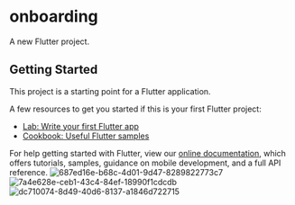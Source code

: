 # onboarding

A new Flutter project.

## Getting Started

This project is a starting point for a Flutter application.

A few resources to get you started if this is your first Flutter project:

- [Lab: Write your first Flutter app](https://flutter.dev/docs/get-started/codelab)
- [Cookbook: Useful Flutter samples](https://flutter.dev/docs/cookbook)

For help getting started with Flutter, view our
[online documentation](https://flutter.dev/docs), which offers tutorials,
samples, guidance on mobile development, and a full API reference.
![687ed16e-b68c-4d01-9d47-8289822773c7](https://user-images.githubusercontent.com/84958454/157966946-3f5f0423-68a2-47b0-b396-1bdcc3858302.jpg)
![7a4e628e-ceb1-43c4-84ef-18990f1cdcdb](https://user-images.githubusercontent.com/84958454/157966962-ba6929cb-edd3-4ad1-9c7f-57b29f04745b.jpg)
![dc710074-8d49-40d6-8137-a1846d722715](https://user-images.githubusercontent.com/84958454/157967032-0c406184-9e62-4069-bba9-ba70189aa4ee.jpg)
